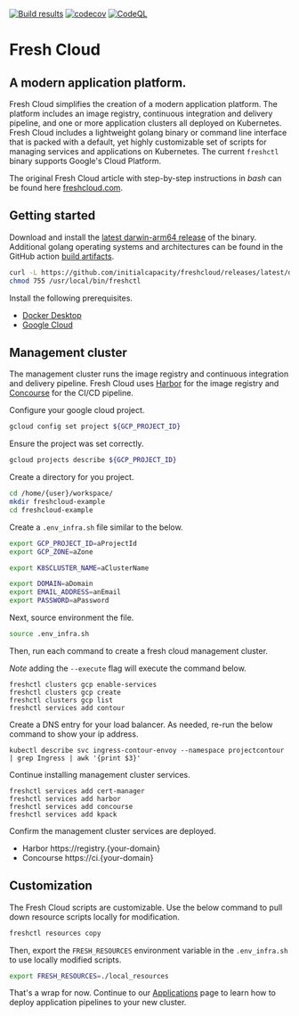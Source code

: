 [![Build results](https://github.com/initialcapacity/freshcloud/workflows/build/badge.svg)](https://github.com/initialcapacity/freshcloud/actions)
[![codecov](https://codecov.io/gh/initialcapacity/freshcloud/branch/main/graph/badge.svg)](https://codecov.io/gh/initialcapacity/freshcloud)
[![CodeQL](https://github.com/initialcapacity/freshcloud/actions/workflows/codeql.yml/badge.svg)](https://github.com/initialcapacity/freshcloud/actions/workflows/codeql.yml)

# Fresh Cloud

## A modern application platform.

Fresh Cloud simplifies the creation of a modern application platform. The platform includes an image registry,
continuous integration and delivery pipeline, and one or more application clusters all deployed on Kubernetes.  
Fresh Cloud includes a lightweight golang binary or command line interface that is packed with a default,
yet highly customizable set of scripts for managing services and applications on Kubernetes.
The current `freshctl` binary supports Google's Cloud Platform.

The original Fresh Cloud article with step-by-step instructions in *bash* can be found
here [freshcloud.com](https://www.freshcloud.com).

## Getting started

Download and install the
[latest darwin-arm64 release](https://github.com/initialcapacity/freshcloud/releases/latest/download/freshctl-darwin-arm64)
of the binary. Additional golang operating systems and architectures can be found in the
GitHub action [build artifacts](https://github.com/initialcapacity/freshcloud/actions/workflows/build.yml).

```bash
curl -L https://github.com/initialcapacity/freshcloud/releases/latest/download/freshctl-darwin-arm64 -o /usr/local/bin/freshctl
chmod 755 /usr/local/bin/freshctl
```

Install the following prerequisites.

* [Docker Desktop](https://www.docker.com/products/docker-desktop)
* [Google Cloud](https://cloud.google.com/sdk)

## Management cluster

The management cluster runs the image registry and continuous integration and delivery pipeline. Fresh Cloud uses
[Harbor](https://goharbor.io) for the image registry and [Concourse](https://concourse-ci.org) for the CI/CD pipeline.

Configure your google cloud project.

```bash
gcloud config set project ${GCP_PROJECT_ID}
```

Ensure the project was set correctly.

```bash
gcloud projects describe ${GCP_PROJECT_ID}
```

Create a directory for you project.

```bash
cd /home/{user}/workspace/
mkdir freshcloud-example
cd freshcloud-example
```

Create a `.env_infra.sh` file similar to the below.

```bash
export GCP_PROJECT_ID=aProjectId
export GCP_ZONE=aZone

export K8SCLUSTER_NAME=aClusterName

export DOMAIN=aDomain
export EMAIL_ADDRESS=anEmail
export PASSWORD=aPassword
```

Next, source environment the file.

```bash
source .env_infra.sh
```

Then, run each command to create a fresh cloud management cluster.

_Note_ adding the `--execute` flag will execute the command below.

```base
freshctl clusters gcp enable-services
freshctl clusters gcp create
freshctl clusters gcp list
freshctl services add contour
```

Create a DNS entry for your load balancer. As needed, re-run the below command to show your ip address.

```base
kubectl describe svc ingress-contour-envoy --namespace projectcontour | grep Ingress | awk '{print $3}'
```

Continue installing management cluster services.

```base
freshctl services add cert-manager
freshctl services add harbor
freshctl services add concourse
freshctl services add kpack
```

Confirm the management cluster services are deployed.

* Harbor https://registry.{your-domain}
* Concourse https://ci.{your-domain}

## Customization

The Fresh Cloud scripts are customizable. Use the below command to pull down resource scripts locally for modification.

```bash
freshctl resources copy
```

Then, export the `FRESH_RESOURCES` environment variable in the `.env_infra.sh` to use locally modified scripts.

```bash
export FRESH_RESOURCES=./local_resources
```

That's a wrap for now.
Continue to our [Applications](APPLICATIONS.md) page to learn how to deploy application pipelines to your new cluster.
